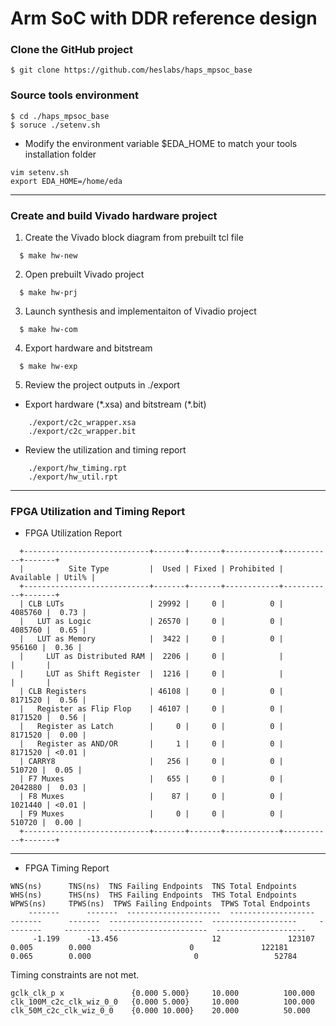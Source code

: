 # Arm SoC with DDR reference design 

### Clone the GitHub project
```
$ git clone https://github.com/heslabs/haps_mpsoc_base
```
### Source tools environment
```
$ cd ./haps_mpsoc_base
$ soruce ./setenv.sh
```
* Modify the environment variable $EDA_HOME to match your tools installation folder

```
vim setenv.sh
export EDA_HOME=/home/eda
```

---
### Create and build Vivado hardware project

1. Create the Vivado block diagram from prebuilt tcl file
```
  $ make hw-new
```

2. Open prebuilt Vivado project
```
  $ make hw-prj
```

3. Launch synthesis and implementaiton of Vivadio project
```
  $ make hw-com
```

4. Export hardware and bitstream
```
  $ make hw-exp
```

5. Review the project outputs in ./export

* Export hardware (\*.xsa) and bitstream (\*.bit)
```
    ./export/c2c_wrapper.xsa
    ./export/c2c_wrapper.bit
```

* Review the utilization and timing report

```
    ./export/hw_timing.rpt  
    ./export/hw_util.rpt
```

---
### FPGA Utilization and Timing Report

* FPGA Utilization Report
```
  +----------------------------+-------+-------+------------+-----------+-------+
  |          Site Type         |  Used | Fixed | Prohibited | Available | Util% |
  +----------------------------+-------+-------+------------+-----------+-------+
  | CLB LUTs                   | 29992 |     0 |          0 |   4085760 |  0.73 |
  |   LUT as Logic             | 26570 |     0 |          0 |   4085760 |  0.65 |
  |   LUT as Memory            |  3422 |     0 |          0 |    956160 |  0.36 |
  |     LUT as Distributed RAM |  2206 |     0 |            |           |       |
  |     LUT as Shift Register  |  1216 |     0 |            |           |       |
  | CLB Registers              | 46108 |     0 |          0 |   8171520 |  0.56 |
  |   Register as Flip Flop    | 46107 |     0 |          0 |   8171520 |  0.56 |
  |   Register as Latch        |     0 |     0 |          0 |   8171520 |  0.00 |
  |   Register as AND/OR       |     1 |     0 |          0 |   8171520 | <0.01 |
  | CARRY8                     |   256 |     0 |          0 |    510720 |  0.05 |
  | F7 Muxes                   |   655 |     0 |          0 |   2042880 |  0.03 |
  | F8 Muxes                   |    87 |     0 |          0 |   1021440 | <0.01 |
  | F9 Muxes                   |     0 |     0 |          0 |    510720 |  0.00 |
  +----------------------------+-------+-------+------------+-----------+-------+
```


---
* FPGA Timing Report

```
WNS(ns)      TNS(ns)  TNS Failing Endpoints  TNS Total Endpoints      WHS(ns)      THS(ns)  THS Failing Endpoints  THS Total Endpoints     WPWS(ns)     TPWS(ns)  TPWS Failing Endpoints  TPWS Total Endpoints
    -------      -------  ---------------------  -------------------      -------      -------  ---------------------  -------------------     --------     --------  ----------------------  --------------------
     -1.199      -13.456                     12               123107        0.005        0.000                      0               122181        0.065        0.000                       0                 52784
```

Timing constraints are not met.

```
gclk_clk_p x               {0.000 5.000}     10.000          100.000
clk_100M_c2c_clk_wiz_0_0   {0.000 5.000}     10.000          100.000
clk_50M_c2c_clk_wiz_0_0    {0.000 10.000}    20.000          50.000
```



